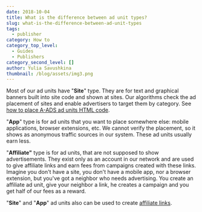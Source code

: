 ```yaml
---
date: 2018-10-04
title: What is the difference between ad unit types?
slug: what-is-the-difference-between-ad-unit-types
tags:
  - publisher
category: How to
category_top_level:
  - Guides
  - Publishers
category_second_level: []
author: Yulia Savushkina
thumbnail: /blog/assets/img3.png
---
```

Most of our ad units have "**Site**" type. They are for text and graphical banners built into site code and shown at sites. Our algorithms check the ad placement of sites and enable advertisers to target them by category.  See [how to place A-ADS ad units HTML code](https://a-ads.com/blog/2019-06-17-how-to-place-an-ad-unit-code-correctly/).

"**App**" type is for ad units that you want to place somewhere else: mobile applications, browser extensions, etc. We cannot verify the placement, so it shows as anonymous traffic sources in our system. These ad units usually earn less.  

"**Affiliate"** type is for ad units, that are not supposed to show advertisements. They exist only as an account in our network and are used to give affiliate links and earn fees from campaigns created with these links. Imagine you don't have a site, you don't have a mobile app, nor a browser extension, but you've got a neighbor who needs advertising. You create an affiliate ad unit, give your neighbor a link, he creates a campaign and you get half of our fees as a reward.

"**Site**" and "**App**" ad units also can be used to create [affiliate links](https://a-ads.com/blog/2018-10-04-become-our-affiliate-partner-and-take-50-of-our-fees/).
